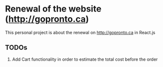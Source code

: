 # Renewal of the website (http://gopronto.ca)


This personal project is about the renewal on http://gopronto.ca in React.js

## TODOs

1. Add Cart functionality in order to estimate the total cost before the order

